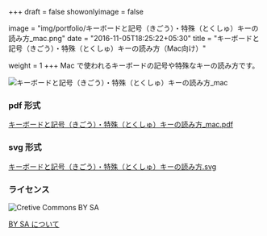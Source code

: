 +++
draft = false
showonlyimage = false

image = "img/portfolio/キーボードと記号（きごう）・特殊（とくしゅ）キーの読み方_mac.png"
date = "2016-11-05T18:25:22+05:30"
title = "キーボードと記号（きごう）・特殊（とくしゅ）キーの読み方（Mac向け）"

weight = 1
+++
Mac で使われるキーボードの記号や特殊なキーの読み方です。
<!--more-->

![キーボードと記号（きごう）・特殊（とくしゅ）キーの読み方_mac](../../img/portfolio/キーボードと記号（きごう）・特殊（とくしゅ）キーの読み方_mac.png "キーボードと記号（きごう）・特殊（とくしゅ）キーの読み方（Mac向け）")

### pdf 形式
[キーボードと記号（きごう）・特殊（とくしゅ）キーの読み方_mac.pdf](https://github.com/gramin-programming/kids-programming-resource/blob/master/%E3%82%AD%E3%83%BC%E3%83%9B%E3%82%99%E3%83%BC%E3%83%88%E3%82%99%E3%81%A8%E8%A8%98%E5%8F%B7%EF%BC%88%E3%81%8D%E3%81%93%E3%82%99%E3%81%86%EF%BC%89%E3%83%BB%E7%89%B9%E6%AE%8A%EF%BC%88%E3%81%A8%E3%81%8F%E3%81%97%E3%82%85%EF%BC%89%E3%82%AD%E3%83%BC%E3%81%AE%E8%AA%AD%E3%81%BF%E6%96%B9_mac.pdf "キーボードと記号（きごう）・特殊（とくしゅ）キーの読み方_mac.pdf")


### svg 形式

[キーボードと記号（きごう）・特殊（とくしゅ）キーの読み方.svg](https://github.com/gramin-programming/kids-programming-resource/blob/master/%E3%82%AD%E3%83%BC%E3%83%9B%E3%82%99%E3%83%BC%E3%83%88%E3%82%99%E3%81%A8%E8%A8%98%E5%8F%B7%EF%BC%88%E3%81%8D%E3%81%93%E3%82%99%E3%81%86%EF%BC%89%E3%83%BB%E7%89%B9%E6%AE%8A%EF%BC%88%E3%81%A8%E3%81%8F%E3%81%97%E3%82%85%EF%BC%89%E3%82%AD%E3%83%BC%E3%81%AE%E8%AA%AD%E3%81%BF%E6%96%B9.svg "キーボードと記号（きごう）・特殊（とくしゅ）キーの読み方.svg")


### ライセンス
![Cretive Commons BY SA](https://komtmt.files.wordpress.com/2015/04/by-sa.png?w=100)

[BY SA について](https://creativecommons.org/licenses/by-sa/4.0/deed.ja)
